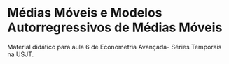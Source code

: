 # Médias Móveis e Modelos Autorregressivos de Médias Móveis
Material didático para aula 6 de Econometria Avançada- Séries Temporais na USJT.
